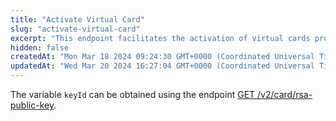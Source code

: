 ```yaml
---
title: "Activate Virtual Card"
slug: "activate-virtual-card"
excerpt: "This endpoint facilitates the activation of virtual cards programmatically using a unique key identifier and activation code. Once activated, the virtual card can be utilized for online transactions and other operations."
hidden: false
createdAt: "Mon Mar 18 2024 09:24:30 GMT+0000 (Coordinated Universal Time)"
updatedAt: "Wed Mar 20 2024 16:27:04 GMT+0000 (Coordinated Universal Time)"
---
```

The variable `keyId` can be obtained using the endpoint [GET /v2/card/rsa-public-key](https://vault-bxou.readme.io/reference/get-rsa-key).
